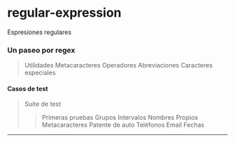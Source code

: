 # regular-expression
Espresiones regulares

### Un paseo por regex

> Utilidades 
> Metacaracteres
> Operadores
> Abreviaciones
> Caracteres especiales

#### Casos de test
> Suite de test
>>Primeras pruebas
>>Grupos
>>Intervalos
>>Nombres Propios
>>Metacaracteres
>>Patente de auto
>>Teléfonos
>>Email
>>Fechas


_____________
